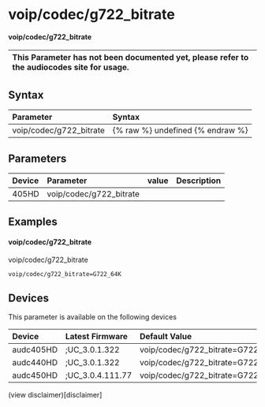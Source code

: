 ﻿---
description: voip/codec/g722_bitrate
search: false
---

# voip/codec/g722_bitrate

#### voip/codec/g722_bitrate


| This Parameter has not been documented yet, please refer to the audiocodes site for usage.  |
| :--- |

## Syntax
| Parameter | Syntax |
| :--- | :--- |
|voip/codec/g722_bitrate | {% raw %} undefined {% endraw %} |

## Parameters
|Device|Parameter|value|Description|
|:---|:---|:---|:---|
| 405HD | voip/codec/g722_bitrate |  |  |

## Examples
#### voip/codec/g722_bitrate

voip/codec/g722_bitrate

```
voip/codec/g722_bitrate=G722_64K
```

## Devices
This parameter is available on the following devices

| Device | Latest Firmware | Default Value |
|:---|:---|:---|
| audc405HD | ;UC_3.0.1.322 | voip/codec/g722_bitrate=G722_64K 
| audc440HD | ;UC_3.0.1.322 | voip/codec/g722_bitrate=G722_64K 
| audc450HD | ;UC_3.0.4.111.77 | voip/codec/g722_bitrate=G722_64K 

(view disclaimer)[disclaimer]
